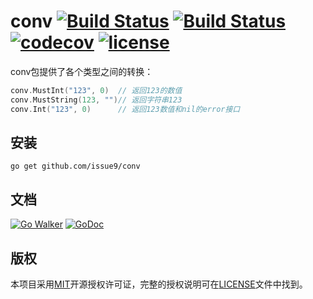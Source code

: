 conv
[![Build Status](https://img.shields.io/endpoint.svg?url=https%3A%2F%2Factions-badge.atrox.dev%2Fissue9%2Fconv%2Fbadge%3Fref%3Dmaster&style=flat)](https://actions-badge.atrox.dev/issue9/conv/goto?ref=master)
[![Build Status](https://travis-ci.org/issue9/conv.svg?branch=master)](https://travis-ci.org/issue9/conv)
[![codecov](https://codecov.io/gh/issue9/conv/branch/master/graph/badge.svg)](https://codecov.io/gh/issue9/conv)
[![license](https://img.shields.io/badge/license-MIT-brightgreen.svg?style=flat)](https://opensource.org/licenses/MIT)
======


conv包提供了各个类型之间的转换：

```go
conv.MustInt("123", 0)  // 返回123的数值
conv.MustString(123, "")// 返回字符串123
conv.Int("123", 0)      // 返回123数值和nil的error接口
```

安装
----

```shell
go get github.com/issue9/conv
```

文档
----

[![Go Walker](http://gowalker.org/api/v1/badge)](http://gowalker.org/github.com/issue9/conv)
[![GoDoc](https://godoc.org/github.com/issue9/conv?status.svg)](https://godoc.org/github.com/issue9/conv)

版权
----

本项目采用[MIT](http://opensource.org/licenses/MIT)开源授权许可证，完整的授权说明可在[LICENSE](LICENSE)文件中找到。
